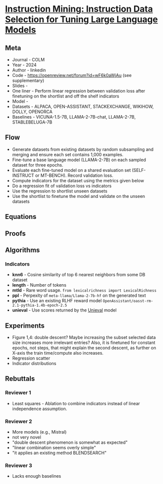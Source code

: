 # [Instruction Mining: Instruction Data Selection for Tuning Large Language Models](https://openreview.net/forum?id=wF6k0aWjAu)

## Meta

* Journal   - COLM
* Year      - 2024
* Author    - linkedin
* Code      - https://openreview.net/forum?id=wF6k0aWjAu (see supplementary)
* Slides    - 
* One liner - Perform linear regression between validation loss after finetuning on the shortlist and off the shelf indicators
* Model     - 
* Datasets  - ALPACA, OPEN-ASSISTANT, STACKEXCHANGE, WIKIHOW, DOLLY, OPENORCA
* Baselines - VICUNA-1.5-7B, LLAMA-2-7B-chat, LLAMA-2-7B, STABLEBELUGA-7B 

## Flow

* Generate datasets from existing datasets by random subsampling and merging and ensure each set contains 1,000 examples.
* Fine-tune a base language model (LLAMA-2-7B) on each sampled dataset for three epochs.
* Evaluate each fine-tuned model on a shared evaluation set (SELF-INSTRUCT or MT-BENCH). Record validation loss.
* Compute indicators for the dataset using the metrics given below
* Do a regression fit of validation loss vs indicators
* Use the regression to shortlist unseen datasets
* Use the shortlist to finetune the model and validate on the unseen datasets

## Equations

## Proofs

## Algorithms

### Indicators

* **knn6**    - Cosine similarity of top 6 nearest neighbors from some DB dataset
* **length**  - Number of tokens
* **mtld**    - Rare word usage. `from lexicalrichness import LexicalRichness`
* **ppl**     - Perpexity of `meta-llama/Llama-2-7b-hf` on the generated text
* **pythia**  - Use an existing RLHF reward model `OpenAssistant/oasst-rm-2.1-pythia-1.4b-epoch-2.5`
* **unieval** - Use scores returned by the [Unieval](https://arxiv.org/abs/2210.07197) model

## Experiments

* Figure 1,4: double descent? Maybe increasing the subset selected data size increases more irrelevant entries? Also, it is finetuned for constant epochs, not steps, that might explain the second descent, as further on X-axis the train time/compute also increases.
* Regression scatter
* Indicator distributions

## Rebuttals

### Reviewer 1

* Least squares - Ablation to combine indicators instead of linear independence assumption.

### Reviewer 2

* More models (e.g., Mistral)
* not very novel
* "double descent phenomenon is somewhat as expected"
* "linear combination seems overly simple"
* "it applies an existing method BLENDSEARCH"

### Reviewer 3

* Lacks enough baselines
